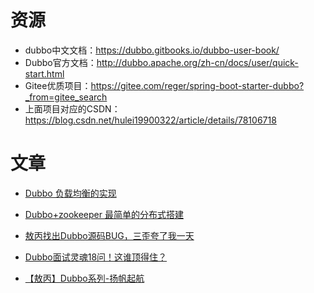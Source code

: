 







# 资源

- dubbo中文文档：<https://dubbo.gitbooks.io/dubbo-user-book/>
- Dubbo官方文档：<http://dubbo.apache.org/zh-cn/docs/user/quick-start.html>
- Gitee优质项目：<https://gitee.com/reger/spring-boot-starter-dubbo?_from=gitee_search>
- 上面项目对应的CSDN：<https://blog.csdn.net/hulei19900322/article/details/78106718>



# 文章

- [Dubbo 负载均衡的实现](<https://mp.weixin.qq.com/s?__biz=MzAxNjM2MTk0Ng==&mid=2247490764&idx=2&sn=d160a8ac91dd5de8e67bc48a1012d5ec&chksm=9bf4ac79ac83256fe3b2bca01c0848b4ed2971a428a34d5e0951e59dfbd634fef0b11fc28cde&mpshare=1&scene=23&srcid=&sharer_sharetime=1588588676085&sharer_shareid=e6d90aec84add5cf004cb1ab6979727c#rd>)

- [Dubbo+zookeeper 最简单的分布式搭建](<https://blog.csdn.net/hua1586981/article/details/79195111>)

- [敖丙找出Dubbo源码BUG，三歪夸了我一天](<https://mp.weixin.qq.com/s?__biz=MzAwNDA2OTM1Ng==&mid=2453141978&idx=1&sn=cab6af61d27f22acde0f420d8c38f1fc&chksm=8cf2db59bb85524f3cd382f7596061740f43ee175649828ff38ba5dff197f9f07f7750e91f44&mpshare=1&scene=23&srcid=&sharer_sharetime=1587905126089&sharer_shareid=e6d90aec84add5cf004cb1ab6979727c#rd>)

- [Dubbo面试灵魂18问！这谁顶得住？](<https://mp.weixin.qq.com/s?__biz=MzU4OTAzMTg3MA==&mid=2247485734&idx=1&sn=0abc4fa77c14793eaa7650bd108d70d4&chksm=fdd2f9f7caa570e175a92428d03db8c5a6460278a848314ae06e1fe2c9fc3224d92f36ef6b56&mpshare=1&scene=23&srcid=&sharer_sharetime=1587728846363&sharer_shareid=e6d90aec84add5cf004cb1ab6979727c#rd>)

- [【敖丙】Dubbo系列-扬帆起航](<https://mp.weixin.qq.com/s?__biz=MzAwNDA2OTM1Ng==&mid=2453145479&idx=1&sn=7acb47806794f0fda0eb42af09595df7&chksm=8cfd2504bb8aac12db9c0cca4cec83afa741b75193c967ecf9e86ef66df6cc3dbc2d379adfeb&mpshare=1&scene=23&srcid=0818E4Dz5FguCEqqLMWTzj76&sharer_sharetime=1597715286296&sharer_shareid=e6d90aec84add5cf004cb1ab6979727c#rd>)